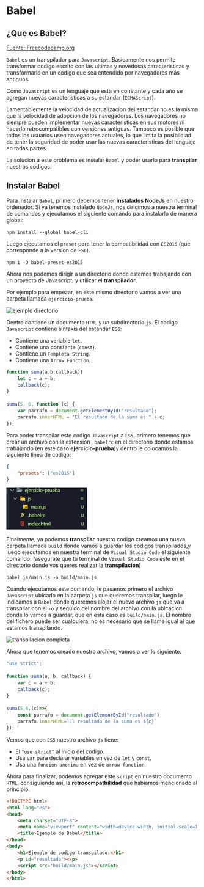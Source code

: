 # Babel

## ¿Que es Babel?

[Fuente: Freecodecamp.org](https://www.freecodecamp.org/espanol/news/que-es-babel/)

`Babel` es un transpilador para `Javascript`. Basicamente nos permite transformar codigo escrito con las ultimas y novedosas caracteristicas y transformarlo en un codigo que sea entendido por navegadores más antiguos.

Como `Javascript` es un lenguaje que esta en constante y cada año se agregan nuevas caracteristicas a su estandar (`ECMAScript`).

Lamentablemente la velocidad de actualizacion del estandar no es la misma que la velocidad de adopcion de los navegadores. Los navegadores no siempre pueden implementar nuevas caracteristicas en sus motores ni hacerlo retrocompatibles con versiones antiguas. Tampoco es posible que todos los usuarios usen navegadores actuales, lo que limita la posibildiad de tener la seguridad de poder usar las nuevas caracteristicas del lenguaje en todas partes.

La solucion a este problema es instalar `Babel` y poder usarlo para **transpilar** nuestros codigos.

## Instalar Babel

Para instalar `Babel`, primero debemos tener **instalados NodeJs** en nuestro ordenador.
Si ya tenemos instalado `NodeJs`, nos dirigimos a nuestra terminal de comandos y ejecutamos el siguiente comando para instalarlo de manera global:

``` npm install --global babel-cli ```

Luego ejecutamos el `preset` para tener la compatibilidad con `ES2015` (que corresponde a la version de `ES6`).

``` npm i -D babel-preset-es2015 ```

Ahora nos podemos dirigir a un directorio donde estemos trabajando con un proyecto de Javascript, y utilizar el **transpilador**.

Por ejemplo para empezar, en este mismo directorio vamos a ver una carpeta llamada `ejercicio-prueba`.

![ejemplo directorio](./images/image.png)

Dentro contiene un documento `HTML` y un subdirectorio `js`. El codigo `Javascript` contiene sintaxis del estandar `ES6`:

- Contiene una variable `let`.
- Contiene una constante (`const`).
- Contiene un `Templeta String`.
- Contiene una `Arrow Function`.

```js
function suma(a,b,callback){
    let c = a + b;
    callback(c);
}

suma(5, 6, function (c) {
    var parrafo = document.getElementById("resultado");
    parrafo.innerHTML = "El resultado de la suma es " + c;
});

```

Para poder transpilar este codigo `Javascript` a `ES5`, primero tenemos que crear un archivo con la extension `.babelrc` en el directorio donde estamos trabajando (en este caso **ejercicio-prueba**)y dentro le colocamos la siguiente linea de codigo:

```json
{
    "presets": ["es2015"]
}
```

![.babelrc](./images/image1.png)

Finalmente, ya podemos **transpilar** nuestro codigo creamos una nueva carpeta llamada `build` donde vamos a guardar los codigos transpilados,y luego ejecutamos en nuestra terminal de `Visual Studio Code` el siguiente comando: (asegurate que tu terminal de `Visual Studio Code` este en el directorio donde vos queres realizar la **transpilacion**)

``` babel js/main.js -o build/main.js ```

Cuando ejecutamos este comando, le pasamos primero el archivo `Javascript` ubicado en la carpeta `js` que queremos transpilar, luego le indicamos a `Babel` donde queremos alojar el nuevo archivo `js` que va a transpilar con el `-o` y seguido del nombre del archivo con la ubicacion donde lo vamos a guardar, que en esta caso es `build/main.js`. El nombre del fichero puede ser cualquiera, no es necesario que se llame igual al que estamos transpilando.

![transpilacion completa](./images/image2.png)

Ahora que tenemos creado nuestro archivo, vamos a ver lo siguiente:

```js
"use strict";

function suma(a, b, callback) {
    var c = a + b;
    callback(c);
}

suma(5,6,(c)=>{
    const parrafo = document.getElementById("resultado")
    parrafo.innerHTML=`El resultado de la suma es ${c}`
});

```

Vemos que con `ES5` nuestro archivo `js` tiene:

- El `"use strict"` al inicio del codigo.
- Usa `var` para declarar variables en vez de `let` y `const`.
- Usa una `funcion anonima` en vez de `arrow function`.

Ahora para finalizar, podemos agregar este `script` en nuestro documento `HTML`, consiguiendo asi, la **retrocompatbilidad** que habiamos mencionado al principio.

```html
<!DOCTYPE html>
<html lang="es">
<head>
    <meta charset="UTF-8">
    <meta name="viewport" content="width=device-width, initial-scale=1.0">
    <title>Ejemplo de Babel</title>
</head>
<body>
    <h1>Ejemplo de codigo transpilado:</h1>
    <p id="resultado"></p>
    <script src="build/main.js"></script>
</body>
</html>
```
